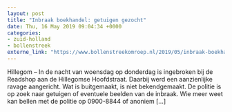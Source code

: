 ```yaml
---
layout: post
title: "Inbraak boekhandel: getuigen gezocht"
date: Thu, 16 May 2019 09:04:34 +0000
categories: 
- zuid-holland 
- bollenstreek 
externe_link: "https://www.bollenstreekomroep.nl/2019/05/inbraak-boekhandel-getuigen-gezocht/"
---
```


Hillegom &#8211; In de nacht van woensdag op donderdag is ingebroken bij de Readshop aan de Hillegomse Hoofdstraat. Daarbij werd een aanzienlijke ravage aangericht. Wat is buitgemaakt, is niet bekendgemaakt. De politie is op zoek naar getuigen of eventuele beelden van de inbraak. Wie meer weet kan bellen met de politie op 0900-8844 of anoniem [&#8230;]
